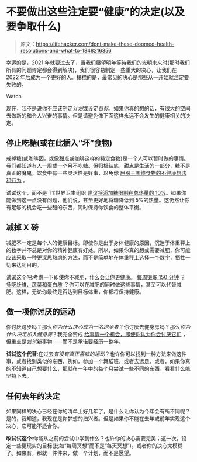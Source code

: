 # 不要做出这些注定要“健康”的决定(以及要争取什么)

> 原文：<https://lifehacker.com/dont-make-these-doomed-health-resolutions-and-what-to-1848216356>

幸运的是，2021 年就要过去了，当我们展望明年等待我们的光明未来时(那时我们所有的问题肯定都会得到解决)，我们很容易制定一些重大的决心，让我们在 2022 年后成为一个更好的人。糟糕的是，最常见的决心是那些从一开始就注定要失败的。

Watch

现在，我不是说你不应该制定*计划*或设定*目标*。如果你真的想的话，有很大的空间去做新的和令人兴奋的事情。但是请避免像下面这样永远不会发生的健康相关的决定。

## 停止吃糖(或在此插入“坏”食物)

戒掉糖(或咖啡因，或像甜点或咖啡这样的特定食物)是一个人可以暂时做的事情。我们都知道有人一周或一个月不吃糖。但归根结底，甜点是生活的一部分，糖不是真正的魔鬼，饮食中有一些灵活性是好事，以免你 [屈服于围绕食物的不健康想法和行为](https://lifehacker.com/how-diets-like-whole30-can-lead-to-eating-disorders-1823093555) 。

试试这个，而不是 T1:世界卫生组织 [建议将添加糖限制在总热量的 10%](https://www.ages.at/en/topics/nutrition/who-sugar-recommendations/)。如果你能做到这一点没有问题，他们说，甚至更好地将糖降低到 5%的热量。这仍然让你有足够的机会吃一些甜的东西，同时保持你饮食的整体平衡。

## 减掉 X 磅

减肥不一定是每个人的健康目标。即使你是出于身体健康的原因，沉迷于体重秤上的数字并不总是对你的精神健康有好处。所以，如果你真的想或需要减肥，你可能应该采取一种更深思熟虑的方法，而不是简单地在体重秤上选择一个数字，牺牲一切来达到目的。

试试这个吧:考虑一下即使你不减肥，什么会让你更健康。 [每周锻炼 150 分钟](https://lifehacker.com/the-new-exercise-guidelines-are-even-easier-to-meet-1830380875) ？ [多吃纤维、蔬菜和蛋白质](https://lifehacker.com/how-to-eat-healthier-without-tracking-calories-1847759847) ？你可以在减肥的同时做这些事情，甚至可以代替减肥。这样，无论你最终是否达到目标体重，你都将保持健康。

## 做一项你讨厌的运动

你讨厌跑步吗？那么*你为什么决心成为一名跑步者*？你讨厌去健身房吗？那么*你为什么决定加入健身房*？我完全赞成 [给事情一个机会，即使你认为你会讨厌它们](https://lifehacker.com/try-things-you-dont-think-you-like-1846927489) ，但重点是*尝试*新事物——而不是承诺要经历一整年。

**试试这个代替**:在过去*有没有真正喜欢的运动*？也许你可以找到一种方法来做这件事，或者找到类似的东西。例如，参加一个舞蹈班，或者去远足。或者，如果你真的不知道自己想要什么，那就在一年中的每个月尝试一些不同的东西，看看什么能坚持下去。

## 任何去年的决定

如果同样的决心已经在你的清单上好几年了，是什么让你认为今年会有所不同呢？是的，我知道，我现在是你梦想的扫兴者。但是如果你不能在去年或前年实现这个决心，它可能不适合你。

**改试试这个**:你能从之前的尝试中学到什么？也许你的决心需要完美；这一次，设定一些更现实的目标(比如“每周冥想”而不是“每天冥想”)。或者你的决心太模糊了。如果有，那就一件件来，做一个计划，而不是愿望。